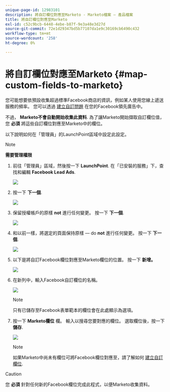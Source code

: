 ```yaml
---
unique-page-id: 12983101
description: 將自訂欄位對應至Marketo - Marketo檔案 — 產品檔案
title: 將自訂欄位對應至Marketo
exl-id: c52c9bcb-6448-4ebe-b87f-9e3a48e3d27d
source-git-commit: 72e1d29347bd5b77107da1e9c30169cb6490c432
workflow-type: tm+mt
source-wordcount: '258'
ht-degree: 0%

---
```


# 將自訂欄位對應至Marketo {#map-custom-fields-to-marketo}

您可能想要依預設收集超過標準Facebook商店的資訊，例如某人使用您線上遞送服務的頻率。 您可以透過 [建立自訂問題](https://www.facebook.com/business/help/774623835981457?helpref=uf_permalink) 在您的Facebook領先廣告中。

不過， **Marketo不會自動開始收集此資料**. 為了讓Marketo開始擷取自訂欄位值，您 **必須** 將這些自訂欄位對應至Marketo中的欄位。

以下說明如何在「管理員」的LaunchPoint區域中設定此設定。

>[!NOTE]
>
>**需要管理權限**

1. 前往「管理員」區域，然後按一下 **LaunchPoint**. 在「已安裝的服務」下，查找和編輯 **Facebook Lead Ads**.

   ![](assets/image2017-10-24-9-3a32-3a16.png)

1. 按一下 **下一個**.

   ![](assets/image2017-10-24-14-3a55-3a13.png)

1. 保留授權帳戶的原樣 **not** 進行任何變更。 按一下 **下一個**.

   ![](assets/image2017-10-24-14-3a56-3a48.png)

1. 和以前一樣，將選定的頁面保持原樣 — do **not** 進行任何變更。 按一下 **下一個**.

   ![](assets/image2017-10-24-15-3a0-3a54.png)

1. 以下是將自訂Facebook欄位對應至Marketo欄位的位置。 按一下 **新增。**

   ![](assets/image2017-10-24-9-3a33-3a49.png)

1. 在新列中，輸入Facebook自訂欄位的名稱。

   ![](assets/image2017-10-24-9-3a37-3a3.png)

   >[!NOTE]
   >
   >只有已儲存至Facebook表單範本的欄位會在此處顯示為選項。

1. 按一下 **Marketo欄位** 欄。 輸入以搜尋您要對應的欄位。 選取欄位後，按一下 **儲存**.

   ![](assets/image2017-10-24-11-3a16-3a42.png)

   >[!NOTE]
   >
   >如果Marketo中尚未有欄位可將Facebook欄位對應至，請了解如何 [建立自訂欄位](/help/marketo/product-docs/administration/field-management/create-a-custom-field-in-marketo.md).

>[!CAUTION]
>
>您 **必須** 針對任何新的Facebook欄位完成此程式，以便Marketo收集資料。
